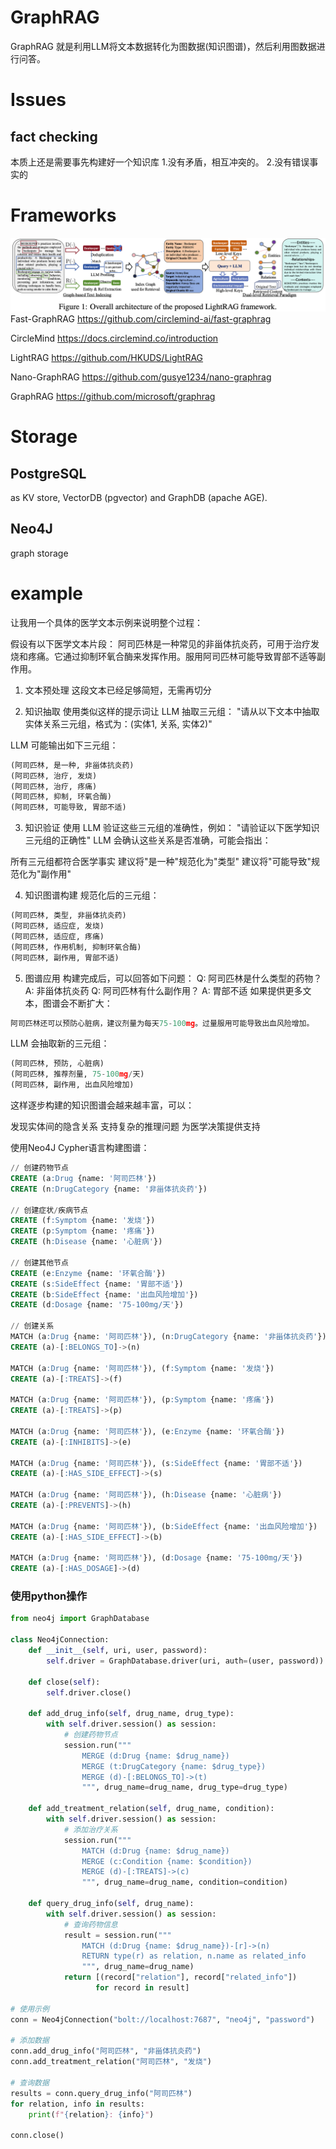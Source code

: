 
# GraphRAG
GraphRAG 就是利用LLM将文本数据转化为图数据(知识图谱)，然后利用图数据进行问答。 

# Issues

## fact checking
本质上还是需要事先构建好一个知识库
1.没有矛盾，相互冲突的。
2.没有错误事实的


# Frameworks
![alt text](image-3.png)
Fast-GraphRAG
https://github.com/circlemind-ai/fast-graphrag

CircleMind
https://docs.circlemind.co/introduction

LightRAG
https://github.com/HKUDS/LightRAG

Nano-GraphRAG
https://github.com/gusye1234/nano-graphrag

GraphRAG
https://github.com/microsoft/graphrag


# Storage

## PostgreSQL
 as KV store, VectorDB (pgvector) and GraphDB (apache AGE).


## Neo4J
graph storage


# example

让我用一个具体的医学文本示例来说明整个过程：

假设有以下医学文本片段：
阿司匹林是一种常见的非甾体抗炎药，可用于治疗发烧和疼痛。它通过抑制环氧合酶来发挥作用。服用阿司匹林可能导致胃部不适等副作用。


1. 文本预处理
这段文本已经足够简短，无需再切分

2. 知识抽取
使用类似这样的提示词让 LLM 抽取三元组：
"请从以下文本中抽取实体关系三元组，格式为：(实体1, 关系, 实体2)"

LLM 可能输出如下三元组：

```python
(阿司匹林, 是一种, 非甾体抗炎药)
(阿司匹林, 治疗, 发烧)
(阿司匹林, 治疗, 疼痛)
(阿司匹林, 抑制, 环氧合酶)
(阿司匹林, 可能导致, 胃部不适)
```


3. 知识验证
使用 LLM 验证这些三元组的准确性，例如：
"请验证以下医学知识三元组的正确性"
LLM 会确认这些关系是否准确，可能会指出：

所有三元组都符合医学事实
建议将"是一种"规范化为"类型"
建议将"可能导致"规范化为"副作用"

4. 知识图谱构建
规范化后的三元组：

```python
(阿司匹林, 类型, 非甾体抗炎药)
(阿司匹林, 适应症, 发烧)
(阿司匹林, 适应症, 疼痛)
(阿司匹林, 作用机制, 抑制环氧合酶)
(阿司匹林, 副作用, 胃部不适)
```

5. 图谱应用
构建完成后，可以回答如下问题：
Q: 阿司匹林是什么类型的药物？
A: 非甾体抗炎药
Q: 阿司匹林有什么副作用？
A: 胃部不适
如果提供更多文本，图谱会不断扩大：

```python
阿司匹林还可以预防心脏病，建议剂量为每天75-100mg。过量服用可能导致出血风险增加。
```


LLM 会抽取新的三元组：
```python
(阿司匹林, 预防, 心脏病)
(阿司匹林, 推荐剂量, 75-100mg/天)
(阿司匹林, 副作用, 出血风险增加)
```

这样逐步构建的知识图谱会越来越丰富，可以：

发现实体间的隐含关系
支持复杂的推理问题
为医学决策提供支持

使用Neo4J Cypher语言构建图谱：

```sql
// 创建药物节点
CREATE (a:Drug {name: '阿司匹林'})
CREATE (n:DrugCategory {name: '非甾体抗炎药'})

// 创建症状/疾病节点
CREATE (f:Symptom {name: '发烧'})
CREATE (p:Symptom {name: '疼痛'})
CREATE (h:Disease {name: '心脏病'})

// 创建其他节点
CREATE (e:Enzyme {name: '环氧合酶'})
CREATE (s:SideEffect {name: '胃部不适'})
CREATE (b:SideEffect {name: '出血风险增加'})
CREATE (d:Dosage {name: '75-100mg/天'})

// 创建关系
MATCH (a:Drug {name: '阿司匹林'}), (n:DrugCategory {name: '非甾体抗炎药'})
CREATE (a)-[:BELONGS_TO]->(n)

MATCH (a:Drug {name: '阿司匹林'}), (f:Symptom {name: '发烧'})
CREATE (a)-[:TREATS]->(f)

MATCH (a:Drug {name: '阿司匹林'}), (p:Symptom {name: '疼痛'})
CREATE (a)-[:TREATS]->(p)

MATCH (a:Drug {name: '阿司匹林'}), (e:Enzyme {name: '环氧合酶'})
CREATE (a)-[:INHIBITS]->(e)

MATCH (a:Drug {name: '阿司匹林'}), (s:SideEffect {name: '胃部不适'})
CREATE (a)-[:HAS_SIDE_EFFECT]->(s)

MATCH (a:Drug {name: '阿司匹林'}), (h:Disease {name: '心脏病'})
CREATE (a)-[:PREVENTS]->(h)

MATCH (a:Drug {name: '阿司匹林'}), (b:SideEffect {name: '出血风险增加'})
CREATE (a)-[:HAS_SIDE_EFFECT]->(b)

MATCH (a:Drug {name: '阿司匹林'}), (d:Dosage {name: '75-100mg/天'})
CREATE (a)-[:HAS_DOSAGE]->(d)
```


### 使用python操作
```python
from neo4j import GraphDatabase

class Neo4jConnection:
    def __init__(self, uri, user, password):
        self.driver = GraphDatabase.driver(uri, auth=(user, password))
        
    def close(self):
        self.driver.close()
        
    def add_drug_info(self, drug_name, drug_type):
        with self.driver.session() as session:
            # 创建药物节点
            session.run("""
                MERGE (d:Drug {name: $drug_name})
                MERGE (t:DrugCategory {name: $drug_type})
                MERGE (d)-[:BELONGS_TO]->(t)
                """, drug_name=drug_name, drug_type=drug_type)
    
    def add_treatment_relation(self, drug_name, condition):
        with self.driver.session() as session:
            # 添加治疗关系
            session.run("""
                MATCH (d:Drug {name: $drug_name})
                MERGE (c:Condition {name: $condition})
                MERGE (d)-[:TREATS]->(c)
                """, drug_name=drug_name, condition=condition)
    
    def query_drug_info(self, drug_name):
        with self.driver.session() as session:
            # 查询药物信息
            result = session.run("""
                MATCH (d:Drug {name: $drug_name})-[r]->(n)
                RETURN type(r) as relation, n.name as related_info
                """, drug_name=drug_name)
            return [(record["relation"], record["related_info"]) 
                   for record in result]

# 使用示例
conn = Neo4jConnection("bolt://localhost:7687", "neo4j", "password")

# 添加数据
conn.add_drug_info("阿司匹林", "非甾体抗炎药")
conn.add_treatment_relation("阿司匹林", "发烧")

# 查询数据
results = conn.query_drug_info("阿司匹林")
for relation, info in results:
    print(f"{relation}: {info}")

conn.close()
```



